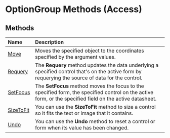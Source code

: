 
# OptionGroup Methods (Access)

## Methods



|**Name**|**Description**|
|:-----|:-----|
|[Move](49f4a11d-ab81-7b81-cb28-904eba61048c.md)|Moves the specified object to the coordinates specified by the argument values.|
|[Requery](5cc8188a-a579-3cd6-335a-afb2d05c955c.md)|The  **Requery** method updates the data underlying a specified control that's on the active form by requerying the source of data for the control.|
|[SetFocus](8aaeccc5-29eb-559c-5501-4df7b325fc72.md)|The  **SetFocus** method moves the focus to the specified form, the specified control on the active form, or the specified field on the active datasheet.|
|[SizeToFit](53c509fe-41d8-b430-b272-5c506c237680.md)|You can use the  **SizeToFit** method to size a control so it fits the text or image that it contains.|
|[Undo](ad22e7a9-4b9c-d46c-99e1-8f1d020c32d8.md)|You can use the  **Undo** method to reset a control or form when its value has been changed.|
